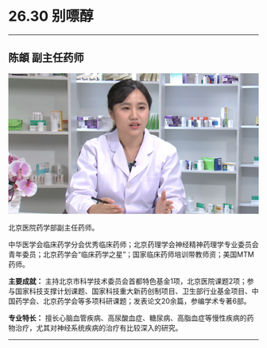 # 26.30 别嘌醇

---

## 陈頔 副主任药师

![1684767535089](image/c26_030/1684767535089.png)

北京医院药学部副主任药师。

中华医学会临床药学分会优秀临床药师；北京药理学会神经精神药理学专业委员会青年委员；北京药学会“临床药学之星”；国家临床药师培训带教师资；美国MTM药师。

**主要成就：** 主持北京市科学技术委员会首都特色基金1项，北京医院课题2项；参与国家科技支撑计划课题、国家科技重大新药创制项目、卫生部行业基金项目、中国药学会、北京药学会等多项科研课题；发表论文20余篇，参编学术专著6部。

**专业特长：** 擅长心脑血管疾病、高尿酸血症、糖尿病、高脂血症等慢性疾病的药物治疗，尤其对神经系统疾病的治疗有比较深入的研究。

---

